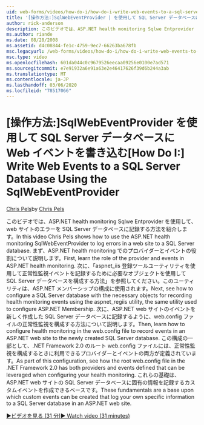 ```yaml
---
uid: web-forms/videos/how-do-i/how-do-i-write-web-events-to-a-sql-server-database-using-the-sqlwebeventprovider
title: '[操作方法:]SqlWebEventProvider | を使用して SQL Server データベースに Web イベントを書き込むMicrosoft Docs'
author: rick-anderson
description: このビデオでは、ASP.NET health monitoring Sqlwe Entprovider を使用して、web サイトのエラーを SQL Server データベースに記録する方法を紹介します。 最初に、l)...
ms.author: riande
ms.date: 08/28/2008
ms.assetid: d4c08844-fe1c-4759-9ec7-66263ba678fb
msc.legacyurl: /web-forms/videos/how-do-i/how-do-i-write-web-events-to-a-sql-server-database-using-the-sqlwebeventprovider
msc.type: video
ms.openlocfilehash: 601da044c0c9679526eecaa09256e0100e7ad571
ms.sourcegitcommit: e7e91932a6e91a63e2e46417626f39d6b244a3ab
ms.translationtype: MT
ms.contentlocale: ja-JP
ms.lasthandoff: 03/06/2020
ms.locfileid: "78517066"
---
```

# <a name="how-do-i-write-web-events-to-a-sql-server-database-using-the-sqlwebeventprovider"></a><span data-ttu-id="181b0-104">[操作方法:]SqlWebEventProvider を使用して SQL Server データベースに Web イベントを書き込む</span><span class="sxs-lookup"><span data-stu-id="181b0-104">[How Do I:] Write Web Events to a SQL Server Database Using the SqlWebEventProvider</span></span>

<span data-ttu-id="181b0-105">[Chris Pels](https://twitter.com/chrispels)</span><span class="sxs-lookup"><span data-stu-id="181b0-105">by [Chris Pels](https://twitter.com/chrispels)</span></span>

<span data-ttu-id="181b0-106">このビデオでは、ASP.NET health monitoring Sqlwe Entprovider を使用して、web サイトのエラーを SQL Server データベースに記録する方法を紹介します。</span><span class="sxs-lookup"><span data-stu-id="181b0-106">In this video Chris Pels shows how to use the ASP.NET health monitoring SqlWebEventProvider to log errors in a web site to a SQL Server database.</span></span> <span data-ttu-id="181b0-107">まず、ASP.NET health monitoring でのプロバイダーとイベントの役割について説明します。</span><span class="sxs-lookup"><span data-stu-id="181b0-107">First, learn the role of the provider and events in ASP.NET health monitoring.</span></span> <span data-ttu-id="181b0-108">次に、「aspnet\_iis 登録ツールユーティリティを使用して正常性監視イベントを記録するために必要なオブジェクトを使用して SQL Server データベースを構成する方法」を参照してください。このユーティリティは、ASP.NET メンバーシップの構成に使用されます。</span><span class="sxs-lookup"><span data-stu-id="181b0-108">Next, see how to configure a SQL Server database with the necessary objects for recording health monitoring events using the aspnet\_regiis utility, the same utility used to configure ASP.NET Membership.</span></span> <span data-ttu-id="181b0-109">次に、ASP.NET web サイトのイベントを新しく作成した SQL Server データベースに記録するように、web.config ファイルの正常性監視を構成する方法について説明します。</span><span class="sxs-lookup"><span data-stu-id="181b0-109">Then, learn how to configure health monitoring in the web.config file to record events in an ASP.NET web site to the newly created SQL Server database.</span></span> <span data-ttu-id="181b0-110">この構成の一部として、.NET Framework 2.0 のルート web.config ファイルには、正常性監視を構成するときに利用できるプロバイダーとイベントの両方が定義されています。</span><span class="sxs-lookup"><span data-stu-id="181b0-110">As part of this configuration, see how the root web.config file in the .NET Framework 2.0 has both providers and events defined that can be leveraged when configuring your health monitoring.</span></span> <span data-ttu-id="181b0-111">これらの基礎は、ASP.NET web サイトの SQL Server データベースに固有の情報を記録するカスタムイベントを作成できるベースです。</span><span class="sxs-lookup"><span data-stu-id="181b0-111">These fundamentals are a base upon which custom events can be created that log your own specific information to a SQL Server database in an ASP.NET web site.</span></span>

[<span data-ttu-id="181b0-112">&#9654;ビデオを見る (31 分)</span><span class="sxs-lookup"><span data-stu-id="181b0-112">&#9654; Watch video (31 minutes)</span></span>](https://channel9.msdn.com/Blogs/ASP-NET-Site-Videos/how-do-i-write-web-events-to-a-sql-server-database-using-the-sqlwebeventprovider)
